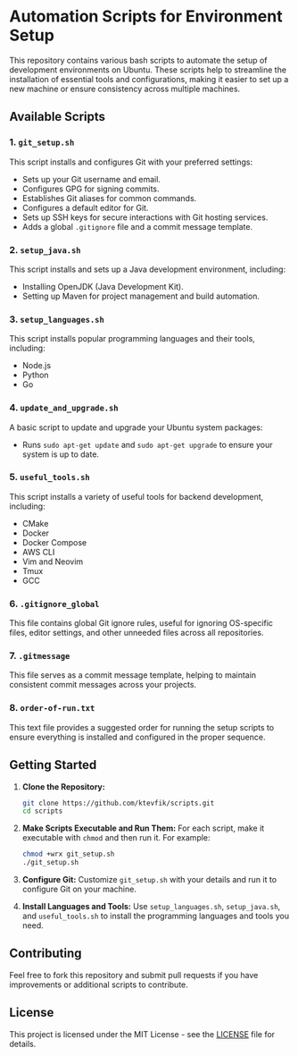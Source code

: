 # Automation Scripts for Environment Setup

This repository contains various bash scripts to automate the setup of development environments on Ubuntu. These scripts help to streamline the installation of essential tools and configurations, making it easier to set up a new machine or ensure consistency across multiple machines.

## Available Scripts

### 1. `git_setup.sh`
This script installs and configures Git with your preferred settings:
- Sets up your Git username and email.
- Configures GPG for signing commits.
- Establishes Git aliases for common commands.
- Configures a default editor for Git.
- Sets up SSH keys for secure interactions with Git hosting services.
- Adds a global `.gitignore` file and a commit message template.

### 2. `setup_java.sh`
This script installs and sets up a Java development environment, including:
- Installing OpenJDK (Java Development Kit).
- Setting up Maven for project management and build automation.

### 3. `setup_languages.sh`
This script installs popular programming languages and their tools, including:
- Node.js
- Python
- Go

### 4. `update_and_upgrade.sh`
A basic script to update and upgrade your Ubuntu system packages:
- Runs `sudo apt-get update` and `sudo apt-get upgrade` to ensure your system is up to date.

### 5. `useful_tools.sh`
This script installs a variety of useful tools for backend development, including:
- CMake
- Docker
- Docker Compose
- AWS CLI
- Vim and Neovim
- Tmux
- GCC

### 6. `.gitignore_global`
This file contains global Git ignore rules, useful for ignoring OS-specific files, editor settings, and other unneeded files across all repositories.

### 7. `.gitmessage`
This file serves as a commit message template, helping to maintain consistent commit messages across your projects.

### 8. `order-of-run.txt`
This text file provides a suggested order for running the setup scripts to ensure everything is installed and configured in the proper sequence.

## Getting Started

1. **Clone the Repository:**
   ```bash
   git clone https://github.com/ktevfik/scripts.git
   cd scripts
   ```

2. **Make Scripts Executable and Run Them:**
   For each script, make it executable with `chmod` and then run it. For example:
   ```bash
   chmod +wrx git_setup.sh
   ./git_setup.sh
   ```

3. **Configure Git:**
   Customize `git_setup.sh` with your details and run it to configure Git on your machine.

4. **Install Languages and Tools:**
   Use `setup_languages.sh`, `setup_java.sh`, and `useful_tools.sh` to install the programming languages and tools you need.

## Contributing

Feel free to fork this repository and submit pull requests if you have improvements or additional scripts to contribute.

## License

This project is licensed under the MIT License - see the [LICENSE](LICENSE) file for details.
